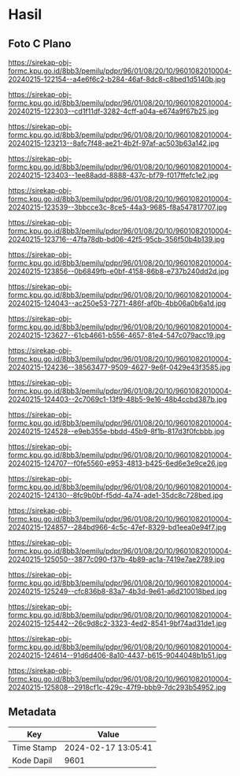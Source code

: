 # Hasil

## Foto C Plano

https://sirekap-obj-formc.kpu.go.id/8bb3/pemilu/pdpr/96/01/08/20/10/9601082010004-20240215-122154--a4e6f6c2-b284-46af-8dc8-c8bed1d5140b.jpg

https://sirekap-obj-formc.kpu.go.id/8bb3/pemilu/pdpr/96/01/08/20/10/9601082010004-20240215-122303--cd1f11df-3282-4cff-a04a-e674a9f67b25.jpg

https://sirekap-obj-formc.kpu.go.id/8bb3/pemilu/pdpr/96/01/08/20/10/9601082010004-20240215-123213--8afc7f48-ae21-4b2f-97af-ac503b63a142.jpg

https://sirekap-obj-formc.kpu.go.id/8bb3/pemilu/pdpr/96/01/08/20/10/9601082010004-20240215-123403--1ee88add-8888-437c-bf79-f017ffefc1e2.jpg

https://sirekap-obj-formc.kpu.go.id/8bb3/pemilu/pdpr/96/01/08/20/10/9601082010004-20240215-123539--3bbcce3c-8ce5-44a3-9685-f8a547817707.jpg

https://sirekap-obj-formc.kpu.go.id/8bb3/pemilu/pdpr/96/01/08/20/10/9601082010004-20240215-123716--47fa78db-bd06-42f5-95cb-356f50b4b139.jpg

https://sirekap-obj-formc.kpu.go.id/8bb3/pemilu/pdpr/96/01/08/20/10/9601082010004-20240215-123856--0b6849fb-e0bf-4158-86b8-e737b240dd2d.jpg

https://sirekap-obj-formc.kpu.go.id/8bb3/pemilu/pdpr/96/01/08/20/10/9601082010004-20240215-124043--ac250e53-7271-486f-af0b-4bb06a0b6a1d.jpg

https://sirekap-obj-formc.kpu.go.id/8bb3/pemilu/pdpr/96/01/08/20/10/9601082010004-20240215-123627--61cb4661-b556-4657-81e4-547c079acc19.jpg

https://sirekap-obj-formc.kpu.go.id/8bb3/pemilu/pdpr/96/01/08/20/10/9601082010004-20240215-124236--38563477-9509-4627-9e6f-0429e43f3585.jpg

https://sirekap-obj-formc.kpu.go.id/8bb3/pemilu/pdpr/96/01/08/20/10/9601082010004-20240215-124403--2c7069c1-13f9-48b5-9e16-48b4ccbd387b.jpg

https://sirekap-obj-formc.kpu.go.id/8bb3/pemilu/pdpr/96/01/08/20/10/9601082010004-20240215-124528--e9eb355e-bbdd-45b9-8f1b-817d3f0fcbbb.jpg

https://sirekap-obj-formc.kpu.go.id/8bb3/pemilu/pdpr/96/01/08/20/10/9601082010004-20240215-124707--f0fe5560-e953-4813-b425-6ed6e3e9ce26.jpg

https://sirekap-obj-formc.kpu.go.id/8bb3/pemilu/pdpr/96/01/08/20/10/9601082010004-20240215-124130--8fc9b0bf-f5dd-4a74-ade1-35dc8c728bed.jpg

https://sirekap-obj-formc.kpu.go.id/8bb3/pemilu/pdpr/96/01/08/20/10/9601082010004-20240215-124857--284bd966-4c5c-47ef-8329-bd1eea0e94f7.jpg

https://sirekap-obj-formc.kpu.go.id/8bb3/pemilu/pdpr/96/01/08/20/10/9601082010004-20240215-125050--3877c090-f37b-4b89-ac1a-7419e7ae2789.jpg

https://sirekap-obj-formc.kpu.go.id/8bb3/pemilu/pdpr/96/01/08/20/10/9601082010004-20240215-125249--cfc836b8-83a7-4b3d-9e61-a6d210018bed.jpg

https://sirekap-obj-formc.kpu.go.id/8bb3/pemilu/pdpr/96/01/08/20/10/9601082010004-20240215-125442--26c9d8c2-3323-4ed2-8541-9bf74ad31de1.jpg

https://sirekap-obj-formc.kpu.go.id/8bb3/pemilu/pdpr/96/01/08/20/10/9601082010004-20240215-124614--91d6d406-8a10-4437-b615-9044048b1b51.jpg

https://sirekap-obj-formc.kpu.go.id/8bb3/pemilu/pdpr/96/01/08/20/10/9601082010004-20240215-125808--2918cf1c-429c-47f9-bbb9-7dc293b54952.jpg


## Metadata

| Key        | Value               |
| ---------- | ------------------- |
| Time Stamp | 2024-02-17 13:05:41 |
| Kode Dapil | 9601                |




